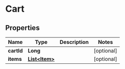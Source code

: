 

# Cart

## Properties

Name | Type | Description | Notes
------------ | ------------- | ------------- | -------------
**cartId** | **Long** |  |  [optional]
**items** | [**List&lt;Item&gt;**](Item.md) |  |  [optional]



